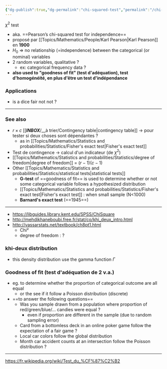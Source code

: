 ```yaml
---
{"dg-publish":true,"dg-permalink":"chi-squared-test","permalink":"/chi-squared-test/","dgHomeLink":true,"dgPassFrontmatter":false}
---
```



$\chi^2$ test
- aka. ==Pearson’s chi-squared test for independence==
- proposé par [[Topics/Mathematics/People/Karl Pearson|Karl Pearson]] en **1900**
- $H_0$ => no relationship (=independence) between the categorical (or nominal) variables
- 2 random variables, qualitative ?
	- ex: categorical frequency data ?
- **also used to "goodness of fit" (test d'adéquation), test d'homogénéité, en plus d'être un test d'indépendance**

### Applications
- is a dice fair not not ?

---
### See also
- $r\times c$ [[___INBOX___/__à trier/Contingency table|contingency table]] -> pour tester si deux choses sont dépendantes ?
	- as in [[Topics/Mathematics/Statistics and probabilities/Statistics/Fisher's exact test|Fisher's exact test]]
- Test de contingence -> calcul d'un indicateur (de $\chi^2$)
- [[Topics/Mathematics/Statistics and probabilities/Statistics/degree of freedom|degree of freedom]] = $(r-1)(c-1)$
- Other [[Topics/Mathematics/Statistics and probabilities/Statistics/statistical tests|statistical tests]]
	- **G-test** of ==goodness of fit== is used to determine whether or not some categorical variable follows a hypothesized distribution
	- [[Topics/Mathematics/Statistics and probabilities/Statistics/Fisher's exact test|Fisher's exact test]] : when small sample (N<1000)
	- **Barnard's exact test** (==1945==)

---
- https://libguides.library.kent.edu/SPSS/ChiSquare
- http://mehdikhaneboubi.free.fr/stat/co/khi_deux_intro.html
- http://vassarstats.net/textbook/ch8pt1.html
	- Chi²
	- degree of freedom : ?

### khi-deux distribution
- this density distribution use the gamma function $\Gamma$

### Goodness of fit (test d'adéquation de 2 v.a.)
- eg. to determine whether the proportion of categorical outcome are all equal
	- or the see if it follow a Poisson distribution (discrete)
- ==to answer the following questions==
	- Was you sample drawn from a population where proportion of red/green/blue/... candies were equal ?
		- even if proportion are different in the sample (due to random sampling error)
	- Card from a bottomless deck in an online poker game follow the expectation of a fair game ?
	- Local car colors follow the global distribution
	- Month car accident counts at an intersection follow the Poisson distribution ?

---
https://fr.wikipedia.org/wiki/Test_du_%CF%87%C2%B2
